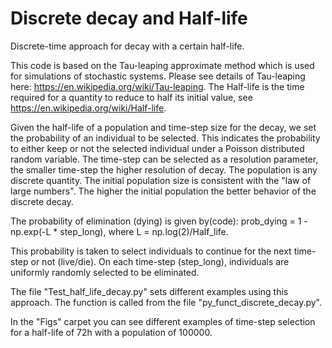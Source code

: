 # Discrete decay and Half-life
Discrete-time approach for decay with a certain half-life.

This code is based on the Tau-leaping approximate method which is used for simulations of stochastic systems.
Please see details of Tau-leaping here: https://en.wikipedia.org/wiki/Tau-leaping.
The Half-life is the time required for a quantity to reduce to half its initial value, see https://en.wikipedia.org/wiki/Half-life.

Given the half-life of a population and time-step size for the decay, we set the probability of an individual to be selected. This indicates the probability to either keep or not the selected individual under a Poisson distributed random variable. The time-step can be selected as a resolution parameter, the smaller time-step the higher resolution of decay. The population is any discrete quantity. The initial population size is consistent with the "law of large numbers". The higher the initial population the better behavior of the discrete decay. 

The probability of elimination (dying) is given by(code): prob_dying = 1 - np.exp(-L * step_long), where L = np.log(2)/Half_life.

This probability is taken to select individuals to continue for the next time-step or not (live/die).
On each time-step (step_long), individuals are uniformly randomly selected to be eliminated.

The file "Test_half_life_decay.py" sets different examples using this approach. The function is called from the file "py_funct_discrete_decay.py".  

In the "Figs" carpet you can see different examples of time-step selection for a half-life of 72h with a population of 100000.


